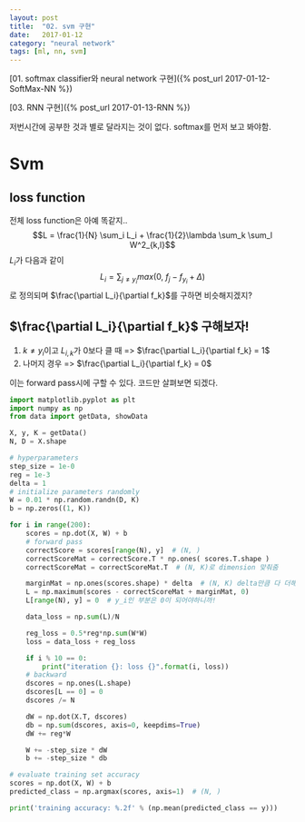 ```yaml
---
layout: post
title:  "02. svm 구현"
date:   2017-01-12
category: "neural network"
tags: [ml, nn, svm]
---
```


[01. softmax classifier와 neural network 구현]({% post_url 2017-01-12-SoftMax-NN %})

[03. RNN 구현]({% post_url 2017-01-13-RNN %})

저번시간에 공부한 것과 별로 달라지는 것이 없다. softmax를 먼저 보고 봐야함. 

# Svm

## loss function

전체 loss function은 아예 똑같지..
$$L = \frac{1}{N} \sum_i L_i + \frac{1}{2}\lambda \sum_k \sum_l W^2_{k,l}$$
$L_i$가 다음과 같이
$$L_i = \sum_{j \neq y_i} max(0,\ f_j - f_{y_i} + \Delta)$$
로 정의되며 $\frac{\partial L_i}{\partial f_k}$를 구하면 비슷해지겠지?

## $\frac{\partial L_i}{\partial f_k}$ 구해보자!

1. $k \neq y_i$이고 $L_{i,k}$가 0보다 클 때 =>  $\frac{\partial L_i}{\partial f_k} = 1$
2. 나머지 경우 => $\frac{\partial L_i}{\partial f_k} = 0$

이는 forward pass시에 구할 수 있다. 코드만 살펴보면 되겠다.

```python
import matplotlib.pyplot as plt
import numpy as np
from data import getData, showData

X, y, K = getData()
N, D = X.shape

# hyperparameters
step_size = 1e-0
reg = 1e-3
delta = 1
# initialize parameters randomly
W = 0.01 * np.random.randn(D, K)
b = np.zeros((1, K))

for i in range(200):
    scores = np.dot(X, W) + b
    # forward pass
    correctScore = scores[range(N), y]  # (N, )
    correctScoreMat = correctScore.T * np.ones( scores.T.shape )
    correctScoreMat = correctScoreMat.T  # (N, K)로 dimension 맞춰줌

    marginMat = np.ones(scores.shape) * delta  # (N, K) delta만큼 다 더해주기 위해
    L = np.maximum(scores - correctScoreMat + marginMat, 0)
    L[range(N), y] = 0  # y_i인 부분은 0이 되어야하니까!

    data_loss = np.sum(L)/N

    reg_loss = 0.5*reg*np.sum(W*W)
    loss = data_loss + reg_loss

    if i % 10 == 0:
        print("iteration {}: loss {}".format(i, loss))
    # backward
    dscores = np.ones(L.shape)
    dscores[L == 0] = 0
    dscores /= N

    dW = np.dot(X.T, dscores)
    db = np.sum(dscores, axis=0, keepdims=True)
    dW += reg*W

    W += -step_size * dW
    b += -step_size * db

# evaluate training set accuracy
scores = np.dot(X, W) + b
predicted_class = np.argmax(scores, axis=1)  # (N, )

print('training accuracy: %.2f' % (np.mean(predicted_class == y)))

```

